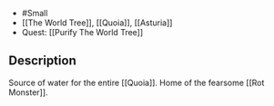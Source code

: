 - #Small 
- [[The World Tree]], [[Quoia]], [[Asturia]]
- Quest: [[Purify The World Tree]]
## Description
Source of water for the entire [[Quoia]]. Home of the fearsome [[Rot Monster]].